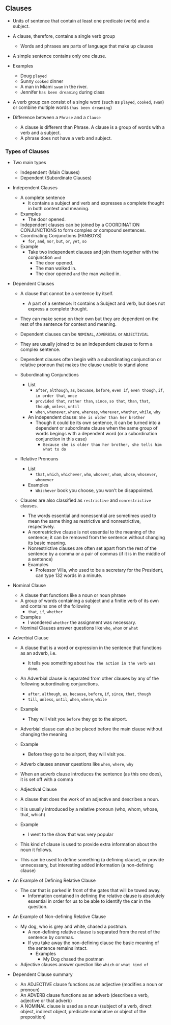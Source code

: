 ## Clauses

- Units of sentence that contain at least one predicate (verb) and a subject.
- A clause, therefore, contains a single verb group
  - Words and phrases are parts of language that make up clauses
- A simple sentence contains only one clause.
- Examples
  - Doug `played`
  - Sunny `cooked` dinner
  - A man in Miami `swam` in the river.
  - Jennifer `has been dreaming` during class
- A verb group can consist of a single word (such as `played`, `cooked`, `swam`)
  or combine multiple words (`has been dreaming`)

- Difference between a `Phrase` and a `Clause`
  - A clause is different than Phrase. A clause is a group of words with a verb and a subject.
  - A phrase does not have a verb and subject.

### Types of Clauses

- Two main types

  - Independent (Main Clauses)
  - Dependent (Subordinate Clauses)

- Independent Clauses

  - A complete sentence
    - It contains a subject and verb and expresses a complete thought in both context and meaning.
  - Examples
    - The door opened.
  - Independent clauses can be joined by a COORDINATION CONJUNCTIONS to form complex or compound sentences.
  - Coordinating Conjunctions (FANBOYS)
    - `for`, `and`, `nor`, `but`, `or`, `yet`, `so`
  - Example
    - Take two independent clauses and join them together with the conjunction `and`
      - The door opened.
      - The man walked in.
      - The door opened `and` the man walked in.

- Dependent Clauses

  - A clause that cannot be a sentence by itself.
    - A part of a sentence: It contains a Subject and verb, but does not express a complete thought.
  - They can make sense on their own but they are dependent on the rest of the sentence for context and meaning.
  - Dependent clauses can be `NOMINAL`, `ADVERBIAL` or `ADJECTIVIAL`
  - They are usually joined to be an independent clauses to form a complex sentence.
  - Dependent clauses often begin with a subordinating conjunction or relative pronoun
    that makes the clause unable to stand alone
  - Subordinating Conjunctions
    - List
      - `after`, `although`, `as`, `becuase`, `before`, `even if`, `even though`, `if`, `in order that`, `once`
      - `provided that`, `rather than`, `since`, `so that`, `than`, `that`, `though`, `unless`, `until`
      - `when`, `whenever`, `where`, `whereas`, `wherever`, `whether`, `while`, `why`
    - An independent clause: `She is older than her brother`
      - Though it could be its own sentence, it can be turned into a dependent or subordinate clause
        when the same group of words begings with a dependent word (or a subordination conjunction in this case)
        - `Because she is older than her brother, she tells him what to do`
  - Relative Pronouns

    - List
      - `that`, `which`, `whichever`, `who`, `whoever`, `whom`, `whose`, `whosever`, `whomever`
    - Examples
      - `Whichever` book you choose, you won't be disappointed.

  - Clauses are also classified as `restrictive` and `nonrestrictive` clauses.
    - The words essential and nonessential are sometimes used to mean the same thing as
      restrictive and nonrestrictive, respectively.
    - A nonrestrictive clause is not essential to the meaning of the sentence; it can be removed
      from the sentence without changing its basic meaning.
    - Nonrestrictive clauses are often set apart from the rest of the sentence by a comma or
      a pair of commas (if it is in the middle of a sentence)
    - Examples
      - Professor Villa, who used to be a secretary for the President, can type 132 words in a minute.

- Nominal Clause

  - A clause that functions like a noun or noun phrase
  - A group of words containing a subject and a finitie verb of its own and contains
    one of the following
    - `that`, `if`, `whether`
  - Examples
    - I wondered `whether` the assignment was necessary.
  - Nominal Clauses answer questions like `who`, `whom` or `what`

- Adverbial Clause

  - A clause that is a word or expression in the sentence that functions as an adverb, i.e.
    - It tells you something about `how the action in the verb was done`.
  - An Adverbial clause is separated from other clauses by any of the following subordinating conjunctions.

    - `after`, `although`, `as`, `because`, `before`, `if`, `since`, `that`, `though`
    - `till`, `unless`, `until`, `when`, `where`, `while`

  - Example
    - They will visit you `before` they go to the airport.
  - Adverbial clause can also be placed before the main clause without changing the meaning
  - Example
    - Before they go to he airport, they will visit you.
  - Adverb clauses answer questions like `when`, `where`, `why`
  - When an adverb clause introduces the sentence (as this one does), it is set off with a comma

  - Adjectival Clause
  - A clause that does the work of an adjective and describes a noun.
  - It is usually introduced by a relative pronoun (who, whom, whose, that, which)
  - Example
    - I went to the show that was very popular
  - This kind of clause is used to provide extra information about the noun it follows.
  - This can be used to define something (a defining clause), or provide unnecessary, but interesting
    added information (a non-defining clause)

- An Example of Defining Relative Clause

  - The car that is parked in front of the gates that will be towed away.
    - Information contained in defining the relative clause is absolutely essential in order for us
      to be able to identify the car in the question.

- An Example of Non-defining Relative Clause

  - My dog, who is grey and white, chased a postman.
    - A non-defining relative clause is separated from the rest of the sentence by commas.
    - If you take away the non-defining clause the basic meaning of the sentence remains intact.
      - Examples
        - My Dog chased the postman
  - Adjective clauses answer question like `which` or `what kind of`

- Dependent Clause summary
  - An ADJECTIVE clause functions as an adjective (modifies a noun or pronoun)
  - An ADVERB clause functions as an adverb (describes a verb, adjective or that adverb)
  - A NOMINAL clause is used as a noun (subject of a verb, direct object, indirect object,
    predicate nominative or object of the preposition)
